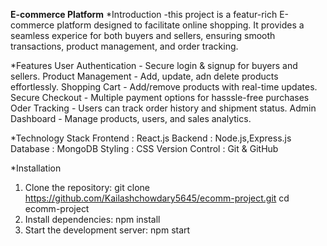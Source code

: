 **E-commerce Platform**
*Introduction
 -this project is a featur-rich E-commerce platform designed to facilitate online shopping. It provides a seamless experice for both buyers and sellers, ensuring smooth transactions, product management, and order tracking.
 
 *Features
 User Authentication - Secure login & signup for buyers and sellers.
 Product Management - Add, update, adn delete products effortlessly.
 Shopping Cart - Add/remove products with real-time updates.
 Secure Checkout - Multiple payment options for hasssle-free purchases
 Oder Tracking - Users can track order history and shipment status.
 Admin Dashboard - Manage products, users, and sales analytics.

 *Technology Stack
 Frontend : React.js
 Backend : Node.js,Express.js
 Database : MongoDB
 Styling : CSS
 Version Control : Git & GitHub

 *Installation
 1. Clone the repository:
    git clone https://github.com/Kailashchowdary5645/ecomm-project.git
    cd ecomm-project
2. Install dependencies:
   npm install
3. Start the development server:
   npm start
   
